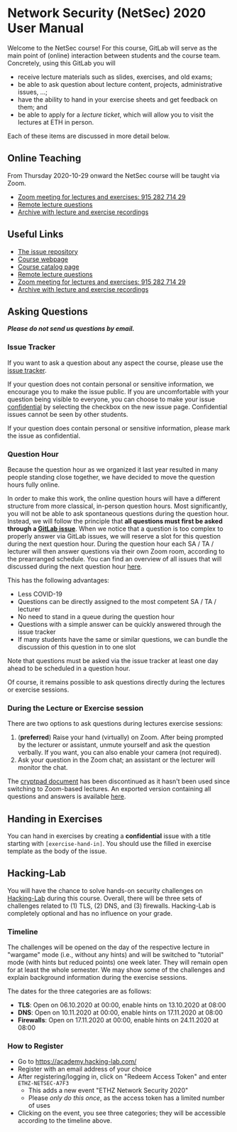 # Network Security (NetSec) 2020 User Manual

Welcome to the NetSec course! For this course, GitLab will serve as the main point of (online)
interaction between students and the course team. Concretely, using this GitLab you will

- receive lecture materials such as slides, exercises, and old exams;
- be able to ask question about lecture content, projects, administrative issues, ...;
- have the ability to hand in your exercise sheets and get feedback on them; and
- be able to apply for a _lecture ticket_, which will allow you to visit the lectures at ETH in
  person.

Each of these items are discussed in more detail below.

## Online Teaching

From Thursday 2020-10-29 onward the NetSec course will be taught via Zoom.

- [Zoom meeting for lectures and exercises: 915 282 714 29](https://ethz.zoom.us/j/91528271429)
- [Remote lecture questions](https://course.netsec.inf.ethz.ch/questions)
- [Archive with lecture and exercise recordings](https://course.netsec.inf.ethz.ch/recordings-2F413F4428472D4B6150645367566B59/)

## Useful Links

- [The issue repository](https://gitlab.inf.ethz.ch/PRV-PERRIG/netsec-course/netsec-2020-issues/-/issues)
- [Course webpage](https://netsec.ethz.ch/courses/netsec-2020/)
- [Course catalog page](http://vvz.ethz.ch/Vorlesungsverzeichnis/lerneinheit.view?lerneinheitId=141460&semkez=2020W&ansicht=KATALOGDATEN)
- [Remote lecture questions](https://course.netsec.inf.ethz.ch/questions)
- [Zoom meeting for lectures and exercises: 915 282 714 29](https://ethz.zoom.us/j/91528271429)
- [Archive with lecture and exercise recordings](https://course.netsec.inf.ethz.ch/recordings-2F413F4428472D4B6150645367566B59/)

## Asking Questions

***Please do not send us questions by email.***

### Issue Tracker

If you want to ask a question about any aspect the course, please use the [issue
tracker](https://gitlab.inf.ethz.ch/PRV-PERRIG/netsec-course/netsec-2020-issues/-/issues).

If your question does not contain personal or sensitive information, we encourage you to make the
issue public. If you are uncomfortable with your question being visible to everyone, you can choose
to make your issue
[confidential](https://docs.gitlab.com/ee/user/project/issues/confidential_issues.html) by selecting
the checkbox on the new issue page. Confidential issues cannot be seen by other students.

If your question does contain personal or sensitive information, please mark the issue as
confidential.

### Question Hour

Because the question hour as we organized it last year resulted in many people standing close
together, we have decided to move the question hours fully online.

In order to make this work, the online question hours will have a different structure from more
classical, in-person question hours. Most significantly, you will not be able to ask spontaneous
questions during the question hour. Instead, we will follow the principle that **all questions must
first be asked through a [GitLab
issue](https://gitlab.inf.ethz.ch/PRV-PERRIG/netsec-course/netsec-2020-issues/-/issues)**. When we
notice that a question is too complex to properly answer via GitLab issues, we will reserve a slot
for this question during the next question hour. During the question hour each SA / TA / lecturer
will then answer questions via their own Zoom room, according to the prearranged schedule. You can
find an overview of all issues that will discussed during the next question hour
[here](https://gitlab.inf.ethz.ch/PRV-PERRIG/netsec-course/netsec-2020-issues/-/issues?scope=all&utf8=%E2%9C%93&state=opened&label_name[]=question-hour).

This has the following advantages:

- Less COVID-19
- Questions can be directly assigned to the most competent SA / TA / lecturer
- No need to stand in a queue during the question hour
- Questions with a simple answer can be quickly answered through the issue tracker
- If many students have the same or similar questions, we can bundle the discussion of this question
  in to one slot

Note that questions must be asked via the issue tracker at least one day ahead to be scheduled in a
question hour.

Of course, it remains possible to ask questions directly during the lectures or exercise sessions.

### During the Lecture or Exercise session

There are two options to ask questions during lectures exercise sessions:

1. (**preferred**) Raise your hand (virtually) on Zoom. After being prompted by the lecturer or
   assistant, unmute yourself and ask the question verbally. If you want, you can also enable your
   camera (not required).
2. Ask your question in the Zoom chat; an assistant or the lecturer will monitor the chat.

The [cryptpad document](https://course.netsec.inf.ethz.ch/questions) has been discontinued as it
hasn't been used since switching to Zoom-based lectures. An exported version containing all
questions and answers is available [here](NetSec-Lecture-Questions.html).

## Handing in Exercises

You can hand in exercises by creating a **confidential** issue with a title starting with
`[exercise-hand-in]`. You should use the filled in exercise template as the body of the issue.

## Hacking-Lab

You will have the chance to solve hands-on security challenges on [Hacking-Lab](https://academy.hacking-lab.com/)
during this course. Overall, there will be three sets of challenges related to (1) TLS, (2) DNS,
and (3) firewalls. Hacking-Lab is completely optional and has no influence on your grade.

### Timeline

The challenges will be opened on the day of the respective lecture in "wargame" mode (i.e., without
any hints) and will be switched to "tutorial" mode (with hints but reduced points) one week later.
They will remain open for at least the whole semester. We may show some of the challenges and
explain background information during the exercise sessions.

The dates for the three categories are as follows:

- **TLS**: Open on 06.10.2020 at 00:00, enable hints on 13.10.2020 at 08:00
- **DNS**: Open on 10.11.2020 at 00:00, enable hints on 17.11.2020 at 08:00
- **Firewalls**: Open on 17.11.2020 at 00:00, enable hints on 24.11.2020 at 08:00

### How to Register

- Go to <https://academy.hacking-lab.com/>
- Register with an email address of your choice
- After registering/logging in, click on "Redeem Access Token" and enter `ETHZ-NETSEC-A7F3`
  - This adds a new event "ETHZ Network Security 2020"
  - Please *only do this once*, as the access token has a limited number of uses
- Clicking on the event, you see three categories; they will be accessible according to the timeline
  above.
